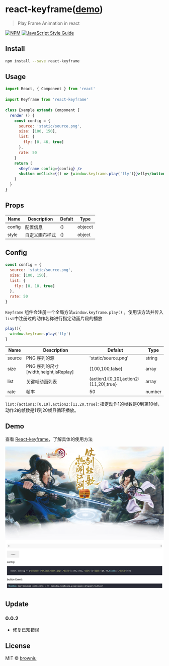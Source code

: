 # react-keyframe([demo](https://browniu.com/react-keyframe))

> Play Frame Animation in react

[![NPM](https://img.shields.io/npm/v/react-keyframe.svg)](https://www.npmjs.com/package/react-keyframe) [![JavaScript Style Guide](https://img.shields.io/badge/code_style-standard-brightgreen.svg)](https://standardjs.com)

## Install

```bash
npm install --save react-keyframe
```

## Usage

```jsx
import React, { Component } from 'react'

import Keyframe from 'react-keyframe'

class Example extends Component {
  render () {
    const config = {
      source: 'static/source.png',
      size: [100, 150],
      list: {
        fly: [0, 46, true]
      },
      rate: 50
    }
    return (
      <Keyframe config={config} />
      <button onClick={() => {window.keyframe.play('fly')}}>fly</button>
    )
  }
}
```

## Props

| Name   | Description    | Defalt | Type    |
| ------ | -------------- | ------ | ------- |
| config | 配置信息       | {}     | objecct |
| style  | 自定义画布样式 | {}     | object  |

## Config

```javascript
const config = {
  source: 'static/source.png',
  size: [100, 150],
  list: {
    fly: [0, 10, true]
  },
  rate: 50
}
```

`Keyframe` 组件会注册一个全局方法`window.keyframe.play()` ，使用该方法并传入`list`中注册过的动作名称进行指定动画片段的播放

```javascript
play(){
  window.keyframe.play('fly')
}
```

| Name   | Description                            | Defalut                               | Type   |
| ------ | -------------------------------------- | ------------------------------------- | ------ |
| source | PNG 序列的源                           | 'static/source.png'                   | string |
| size   | PNG 序列的尺寸 [width,height,isReplay] | [100,100,false]                       | array  |
| list   | 关键帧动画列表                         | {action1:[0,10],action2:[11,20],true} | array  |
| rate   | 帧率                                   | 50                                    | number |

`list:{action1:[0,10],action2:[11,20,true]`: 指定动作1的帧数是0到第10帧，动作2的帧数是11到20帧且循环播放。

## Demo

查看 [React-keyframe](https://browniu.com/react-keyframe)，了解具体的使用方法

![](static/react-keyframe_demo.png)

## Update

### 0.0.2

* 修复已知错误

## License

MIT © [browniu](https://github.com/browniu)

